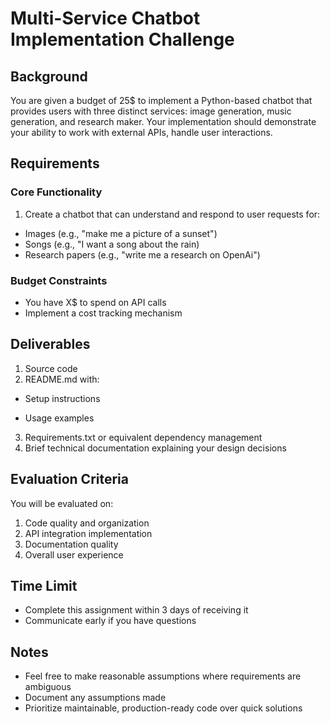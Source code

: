 # Multi-Service Chatbot Implementation Challenge
## Background
You are given a budget of 25$ to implement a Python-based chatbot that provides users with
three distinct services: image generation, music generation, and research maker. Your
implementation should demonstrate your ability to work with external APIs, handle user
interactions.
## Requirements

### Core Functionality
1. Create a chatbot that can understand and respond to user requests for:
- Images (e.g., "make me a picture of a sunset")
- Songs (e.g., "I want a song about the rain)
- Research papers (e.g., "write me a research on OpenAi")

### Budget Constraints
- You have X$ to spend on API calls
- Implement a cost tracking mechanism

## Deliverables
1. Source code
2. README.md with:
- Setup instructions

- Usage examples
3. Requirements.txt or equivalent dependency management
4. Brief technical documentation explaining your design decisions

## Evaluation Criteria
You will be evaluated on:
1. Code quality and organization
2. API integration implementation
3. Documentation quality
4. Overall user experience

## Time Limit
- Complete this assignment within 3 days of receiving it
- Communicate early if you have questions

## Notes
- Feel free to make reasonable assumptions where requirements are ambiguous
- Document any assumptions made
- Prioritize maintainable, production-ready code over quick solutions